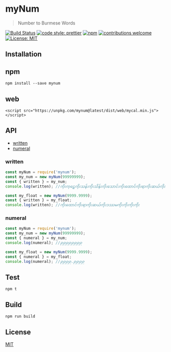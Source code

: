 # myNum

> Number to Burmese Words

[![Build Status][travis]][travis-url]
[![code style: prettier][prettier]][prettier-url]
[![npm][npm-download]][npm-dl-url]
[![contributions welcome][contri]][contri-url]
[![License: MIT][license]][license-url]

## Installation

## npm

```shell
npm install --save mynum
```

## web

```shell
<script src="https://unpkg.com/mynum@latest/dist/web/mycal.min.js"></script>
```

## API

- [written](#written)
- [numeral](#numeral)

### written

```javascript
const myNum = require('mynum');
const my_num = new myNum(99999999);
const { written } = my_num;
console.log(written); //ကိုးကုဋေကိုးသန်းကိုးသိန်းကိုးသောင်းကိုးထောင်ကိုးရာကိုးဆယ်ကိုး
```

```javascript
const my_float = new myNum(9999.9999);
const { written } = my_float;
console.log(written); //ကိုးထောင်ကိုးရာကိုးဆယ်ကိုးဒဿမကိုးကိုးကိုးကိုး
```

### numeral

```javascript
const myNum = require('mynum');
const my_num = new myNum(99999999);
const { numeral } = my_num;
console.log(numeral); //၉၉၉၉၉၉၉၉
```

```javascript
const my_float = new myNum(9999.9999);
const { numeral } = my_float;
console.log(numeral); //၉၉၉၉.၉၉၉၉
```

## Test

```shell
npm t
```

## Build

```
npm run build
```

## License

[MIT](./LICENSE)

[contri]: https://img.shields.io/badge/contributions-welcome-brightgreen.svg?style=flat-square
[contri-url]: https://github.com/AungMyoKyaw/myNum/issues
[travis]: https://img.shields.io/travis/AungMyoKyaw/myNum/master.svg?style=flat-square
[travis-url]: https://travis-ci.org/AungMyoKyaw/myNum
[npm-download]: https://img.shields.io/npm/dt/mynum.svg?style=flat-square
[npm-dl-url]: https://www.npmjs.com/package/mynum
[license]: https://img.shields.io/badge/License-MIT-brightgreen.svg?style=flat-square
[license-url]: https://opensource.org/licenses/MIT
[prettier]: https://img.shields.io/badge/code_style-prettier-ff69b4.svg?style=flat-square
[prettier-url]: https://github.com/prettier/prettier
